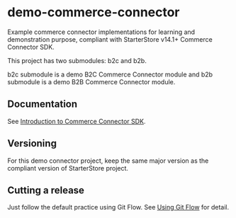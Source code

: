 # demo-commerce-connector

Example commerce connector implementations for learning and demonstration purpose, compliant with StarterStore v14.1+ Commerce Connector SDK.

This project has two submodules: b2c and b2b.

b2c submodule is a demo B2C Commerce Connector module and b2b submodule is a demo B2B Commerce Connector module.

## Documentation

See [Introduction to Commerce Connector SDK](https://documentation.bloomreach.com/library/solutions/commerce-starterstore/connector-sdk/introduction.html).

## Versioning

For this demo connector project, keep the same major version as the compliant version of StarterStore project.

## Cutting a release

Just follow the default practice using Git Flow.
See [Using Git Flow](https://bloomreach-forge.github.io/using-git-flow.html) for detail.
